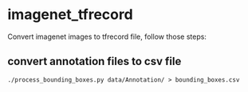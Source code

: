 # imagenet_tfrecord
Convert imagenet images to tfrecord file, follow those steps:

## convert annotation files to csv file

```
./process_bounding_boxes.py data/Annotation/ > bounding_boxes.csv
```
